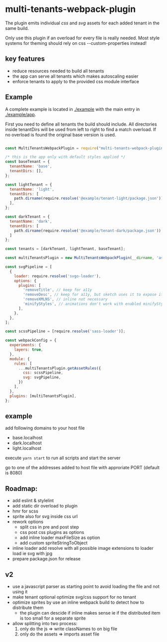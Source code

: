 # multi-tenants-webpack-plugin

The plugin emits individual *css* and *svg* assets for each added tenant in the same build.

Only use this plugin if an overload for every file is really needed. Most style systems for theming should rely on css --custom-properties instead!

## key features
- reduce resources needed to build all tenants
- the app can serve all tenants which makes autoscaling easier
- enforce tenants to apply to the provided css module interface

## Example
A complete example is located in [./example](./example) with the main entry in [./example/app](./example/app).

First you need to define all tenants the build should include.
All directories inside tenantDirs will be used from left to right to find a match overload.
If no overload is found the original base version is used.
````js

const MultiTenantsWebpackPlugin = require("multi-tenants-webpack-plugin");

/* this is the app only with default styles applied */
const baseTenant = {
  tenantName: 'base',
  tenantDirs: [],
};

const lightTenant = {
  tenantName: 'light',
  tenantDirs: [
    path.dirname(require.resolve('@example/tenant-light/package.json'))
  ],
};

const darkTenant = {
  tenantName: 'dark',
  tenantDirs: [
    path.dirname(require.resolve('@example/tenant-dark/package.json'))
  ]
};

const tenants = [darkTenant, lightTenant, baseTenant];

const multiTenantsPlugin = new MultiTenantsWebpackPlugin(__dirname, 'assets', tenants);

const svgPipeline = [
  {
    loader: require.resolve('svgo-loader'),
    options: {
      plugins: [
        'removeTitle', // keep for a11y
        'removeDesc', // keep for a11y, but sketch uses it to expose itself
        'removeXMLNS', // inline not necessary
        'minifyStyles', // animations don't work with enabled minifyStyles
      ],
    },
  },
];

const scssPipeline = [require.resolve('sass-loader')];

const webpackConfig = {
  experiments: {
    layers: true,
  },
  module: {
    rules: [
      ...multiTenantsPlugin.getAssetRules({
        css: scssPipeline,
        svg: svgPipeline,
      })
    ],
  },
  plugins: [multiTenantsPlugin],
};

````

## example

add following domains to your host file
- base.localhost
- dark.localhost
- light.localhost

execute `yarn start` to run all scripts and start the server

go to one of the addresses added to host file with approriate PORT (default is 8080)

## Roadmap:
- add eslint & stylelint
- add static dir overload to plugin
- hmr for scss
- sprite also for svg inside css url
- rework options
  - split css in pre and post step
  - css post css plugins as options
  - add inline loader maxFileSize as option
  - add custom spriteStringToObject 
- inline loader add resolve with all possible image extensions to loader load ie svg with jpg
- prepare package.json for release

## v2
- use a javascript parser as starting point to avoid loading the file and not using it
- make tenant optional optimize svg/css support for no tenant
- optimize sprites by use an inline webpack build to detect how to distribute them
  - the plugin can descide if inline makes sense ie if the distributed item is too small for a separate sprite
- allow splitting into two process: 
  1. only do the js => write classNames to on big file
  2. only do the assets => imports asset file